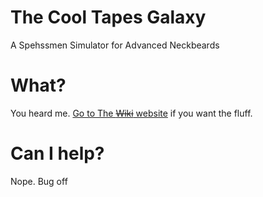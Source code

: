 # The Cool Tapes Galaxy
A Spehssmen Simulator for Advanced Neckbeards

# What?
You heard me. <a href="https://skulkingscavenger.github.io/the-cool-tapes-galaxy/">Go to The <strike>Wiki</strike> website</a> if you want the fluff.

# Can I help?
Nope. Bug off

